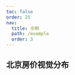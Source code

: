 ```yaml
---
toc: false
order: 25
nav:
  title: 示例
  path: /example
  order: 3
---
```


## 北京房价视觉分布

<code src= './iconImage/index.tsx' compact="true" defaultShowCode></code>
